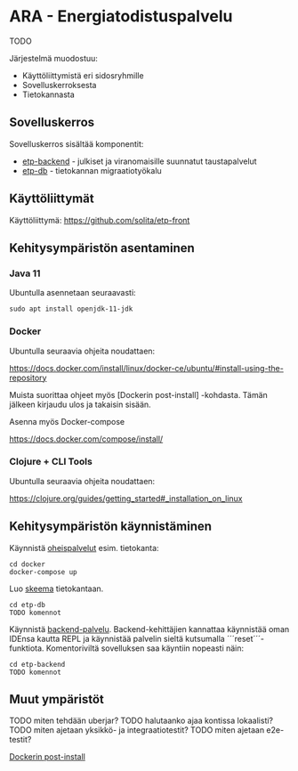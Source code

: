 ARA - Energiatodistuspalvelu
===

TODO

Järjestelmä muodostuu:
- Käyttöliittymistä eri sidosryhmille
- Sovelluskerroksesta
- Tietokannasta

Sovelluskerros
--------------
Sovelluskerros sisältää komponentit:
- [etp-backend](/etp-backend) - julkiset ja viranomaisille suunnatut taustapalvelut
- [etp-db](/etp-db) - tietokannan migraatiotyökalu

Käyttöliittymät
---------------

Käyttöliittymä: https://github.com/solita/etp-front

Kehitysympäristön asentaminen
-----------------------------

### Java 11

Ubuntulla asennetaan seuraavasti:

    sudo apt install openjdk-11-jdk

### Docker

Ubuntulla seuraavia ohjeita noudattaen:

https://docs.docker.com/install/linux/docker-ce/ubuntu/#install-using-the-repository

Muista suorittaa ohjeet myös [Dockerin post-install] -kohdasta.
Tämän jälkeen kirjaudu ulos ja takaisin sisään.

Asenna myös Docker-compose

https://docs.docker.com/compose/install/

### Clojure + CLI Tools

Ubuntulla seuraavia ohjeita noudattaen:

https://clojure.org/guides/getting_started#_installation_on_linux

Kehitysympäristön käynnistäminen
--------------------------------

Käynnistä [oheispalvelut](/docker) esim. tietokanta:

    cd docker
    docker-compose up

Luo [skeema](/etp-db) tietokantaan.

    cd etp-db
    TODO komennot

Käynnistä [backend-palvelu](/etp-backend). Backend-kehittäjien kannattaa
käynnistää oman IDEnsa kautta REPL ja käynnistää palvelin sieltä kutsumalla
´´´reset´´´-funktiota. Komentoriviltä sovelluksen saa käyntiin nopeasti näin:

    cd etp-backend
    TODO komennot

Muut ympäristöt
---

TODO miten tehdään uberjar?
TODO halutaanko ajaa kontissa lokaalisti?
TODO miten ajetaan yksikkö- ja integraatiotestit?
TODO miten ajetaan e2e-testit?

[Dockerin post-install](https://docs.docker.com/install/linux/linux-postinstall/)
